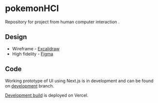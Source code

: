 # pokemonHCI
Repository for project from human computer interaction .

## Design
- Wireframe - [Excalidraw](https://excalidraw.com/#room=7ebf19e9b2927324e94e,KVeSbMS9mdiWz85tnl2bNA)
- High fidelity - [Figma](https://www.figma.com/file/zYtZBDS4Ld8GSHAtBM204y/Team-rocket-pokemon?node-id=0%3A1)

## Code 
Working prototype of UI using Next.js is in development and can be found on [development](https://github.com/IvanLuksic/pokemonHCI/tree/development) branch.

[Development build](https://team-rocket.vercel.app/) is deployed on Vercel.
